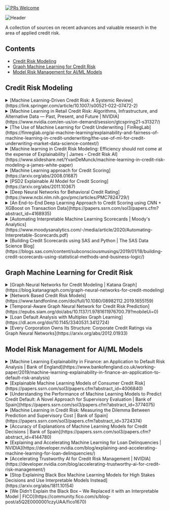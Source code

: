 [![PRs Welcome](https://img.shields.io/badge/PRs-welcome-brightgreen.svg)](https://makeapullrequest.com)

![Header](images/ea9464db-32b5-4693-a424-46dd7409bef5.png)

A collection of sources on recent advances and valuable research in the area of applied credit risk.

## Contents

- [Credit Risk Modeling](#credit-risk-modeling)
- [Graph Machine Learning for Credit Risk](#graph-machine-learning-for-credit-risk)
- [Model Risk Management for AI/ML Models](#model-risk-management-for-aiml-models)

## Credit Risk Modeling

<details>
  <summary> [Machine Learning-Driven Credit Risk: A Systemic Review](https://link.springer.com/article/10.1007/s00521-022-07472-2)</summary>


> This paper systematically reviews a series of major research contributions (76 papers) over the past eight years using statistical, machine learning and deep learning techniques to address the problems of credit risk.

</details>

<details>
  <summary> [Machine Learning in Retail Credit Risk: Algorithms, Infrastructure, and Alternative Data — Past, Present, and Future | NVIDIA](https://www.nvidia.com/en-us/on-demand/session/gtcspring21-s31327/)</summary>

> A lecture on how machine learning (ML) is reshaping credit risk models: learn about new methods to build transparent ML in highly regulated environments, how deep learning is surfacing alternative financial data and making it more useful, and how on-premises GPU computing is accelerating model development.

</details>

<details>
  <summary> [The Use of Machine Learning for Credit Underwriting | FinRegLab](https://finreglab.org/ai-machine-learning/explainability-and-fairness-of-machine-learning-in-credit-underwriting/the-use-of-ml-for-credit-underwriting-market-data-science-context/)</summary>

> The report discusses the efficacy of novel techniques for managing machine learning underwriting models. This research proposes a framework that will help all stakeholders — model developers, risk and compliance personnel, and regulators — assess the accuracy and utility of accessible information about a machine learning underwriting model’s decision-making.

</details>

<details>
  <summary> [Machine learning in Credit Risk Modeling: Efficiency should not come at the expense of Explainability | James - Credit Risk AI](https://www.slideshare.net/YvanDeMunck/machine-learning-in-credit-risk-modeling-a-james-white-paper)</summary>

> This whitepaper offers an overview of machine learning applications in the field of Credit Risk Modeling. A primer on Linear models, Decision Trees, and Ensemble methods (Random Forest and Gradient Boosting) in the context of Credit Risk applications.

</details>

<details>
  <summary> [Machine Learning approach for Credit Scoring](https://arxiv.org/abs/2008.01687)</summary>

> This paper proposes an end-to-end corporate rating model development methodology using machine learning. A core model architecture (design) is made up of a concatenation of a Light-GBM classifier (risk differentiation), a probability calibrator (risk quantification) and a rating attribution (assignment) system. A must-read for everyone who wants to understand the potential of ML in Credit Risk Modeling.

</details>

<details>
  <summary> [PSD2 Explainable AI Model for Credit Scoring](https://arxiv.org/abs/2011.10367)</summary>

> This paper presents an explainable credit risk model design based solely on open-data account transactions (PSD2). The paper also provides detailed guidance on feature engineering of raw transactional risk drivers for probability of default (PD) models.

</details>

<details>
  <summary> [Deep Neural Networks for Behavioral Credit Rating](https://www.ncbi.nlm.nih.gov/pmc/articles/PMC7824729/)</summary>

> The paper presents a deep neural network model for behavioral credit risk assessment and invites to reconsider the regulatory requirements for model explainability to allow the usage of non-linear models for credit risk assessment purposes. One novelty of this paper is the quantification of the difference in the calibration accuracy of models for each class via the Brier score.

</details>

<details>
  <summary> [An End-to-End Deep Learning Approach to Credit Scoring using CNN + XGBoost on Transaction Data](https://papers.ssrn.com/sol3/papers.cfm?abstract_id=4168935)</summary>

> This paper argues that the more detailed transactional information the models are fed and are able to utilize, the greater the discriminatory power that can be achieved. Using machine learning algorithms to engineer features based on raw transaction data when developing application models might help reduce the performance gap vis-a-vis behavioral models.

</details>

<details>
  <summary> [Automating Interpretable Machine Learning Scorecards | Moody's Analytics](https://www.moodysanalytics.com/-/media/article/2020/Automating-Interpretable-Scorecards.pdf)</summary>

> This paper compares a logistic regression with supervised binning to other popular machine learning (ML) methods and shows that performance of the modified logistic regression is similar to challenger ML models, albeit without losses in economic interpretability.

</details>

<details>
  <summary> [Building Credit Scorecards using SAS and Python | The SAS Data Science Blog](https://blogs.sas.com/content/subconsciousmusings/2019/01/18/building-credit-scorecards-using-statistical-methods-and-business-logic/)</summary>

> This blog post presents a step-by-step guide to building a Credit Scorecard using Weight-of-Evidence (WOE) logistic regression approach using SAS and Python.

</details>

## Graph Machine Learning for Credit Risk

<details>
  <summary> [Graph Neural Networks for Credit Modeling | Katana Graph](https://blog.katanagraph.com/graph-neural-networks-for-credit-modeling)</summary>

> Graph Neural Networks excel at encoding high-dimensional data, enabling the machine to capture complex, shifting relationships over time and identify nuances within massive, disparate data. These techniques enable enterprises to learn which features and consumer relationships are most important for credit decisioning.

</details>

<details>
  <summary> [Network Based Credit Risk Models](https://www.tandfonline.com/doi/full/10.1080/08982112.2019.1655159)</summary>

> This paper proposes an augmented logistic regression model that incorporates centrality measures derived from similarity networks among borrowers, deduced from their financial ratios. Inclusion of topological variables describing institutions centrality in similarity networks increases the predictive performance of the credit rating model.

</details>

<details>
  <summary> [Temporal-Aware Graph Neural Network for Credit Risk Prediction](https://epubs.siam.org/doi/abs/10.1137/1.9781611976700.79?mobileUi=0)</summary>

> The authors build the dynamic graphs to predict defaults by collecting multiple lending events of users and ordering the events by the lending time. The proposed model incorporates static, temporal  and structural features within a dynamic graph to predict the user's credit risk profile.

</details>

<details>
  <summary> [Loan Default Analysis with Multiplex Graph Learning](https://dl.acm.org/doi/10.1145/3340531.3412724)</summary>

> In this paper, the authors analyze Transfers and Social relations between users to define the number of defaulted neighbors for each user and then split users into three distinct groups. Both social and transaction relations achieve good performance since people with similar credit risk tend to gather together and such a pattern can be naturally modeled via graph model.

</details>


<details>
  <summary> [Every Corporation Owns Its Structure: Corporate Credit Ratings via Graph Neural Networks](https://arxiv.org/abs/2012.01933)</summary>

> This paper offers a new method named corporation-to-graph to explore the relations between features for corporate rating models. In this model, each corporation is represented as an individual graph from which feature level interactions can be learned.

</details>

## Model Risk Management for AI/ML Models

<details>
  <summary> [Machine Learning Explainability in Finance: an Application to Default Risk Analysis | Bank of England](https://www.bankofengland.co.uk/working-paper/2019/machine-learning-explainability-in-finance-an-application-to-default-risk-analysis)</summary>

> This paper proposes a framework for addressing the ‘black box’ problem present in some machine learning (ML) applications. The paper's goal is to develop a systematic analytical framework that could be used for approaching explainability questions in real-world ﬁnancial applications.

</details>

<details>
  <summary> [Explainable Machine Learning Models of Consumer Credit Risk](https://papers.ssrn.com/sol3/papers.cfm?abstract_id=4006840)</summary>

> This study demonstrates that the functionality of black-box machine learning (ML) models can be explained to a range of different stakeholders using the right tools. The approach is aimed at unlocking the future potential of applying AI to improve credit risk models' performance.

</details>

<details>
  <summary> [Understanding the Performance of Machine Learning Models to Predict Credit Default: A Novel Approach for Supervisory Evaluation | Bank of Spain](https://papers.ssrn.com/sol3/papers.cfm?abstract_id=3774075)</summary>

> A regulatory perspective from the Bank of Spain on the use of machine learning (ML) methods for probability of default (PD) models, including assessments of discriminatory power, calibration accuracy, and regulatory capital savings.

</details>

<details>
  <summary> [Machine Learning in Credit Risk: Measuring the Dilemma Between Prediction and Supervisory Cost | Bank of Spain](https://papers.ssrn.com/sol3/papers.cfm?abstract_id=3724374)</summary>

> Bank of Spain's research on the trade-off between accuracy gains and supervisory costs for various model uses of credit risk models (scoring, pricing, provisioning, capital). The paper identifies up to 13 factors that might constitute a supervisory cost and proposes a methodology for evaluating these costs.

</details>

<details>
  <summary> [Accuracy of Explanations of Machine Learning Models for Credit Decisions | Bank of Spain](https://papers.ssrn.com/sol3/papers.cfm?abstract_id=4144780)</summary>

> A credit risk governance and regulation framework is proposed to evaluate the relevance of the input variables on a credit risk model’s prediction using post hoc explanation techniques such as SHAP and permutation feature importance. The paper also highlights the potential of synthetic datasets for evaluating model interpretability tools.

</details>

<details>
  <summary> [Explaining and Accelerating Machine Learning for Loan Delinquencies | NVIDIA](https://developer.nvidia.com/blog/explaining-and-accelerating-machine-learning-for-loan-delinquencies/)</summary>
 
> In this post, the authors discuss how to use RAPIDS to GPU-accelerate the complete default analytics workflow: load and merge data, train a model to predict new results, and explain predictions of a financial credit risk problem using Shapley values.

</details>

<details>
  <summary> [Accelerating Trustworthy AI for Credit Risk Management | NVIDIA](https://developer.nvidia.com/blog/accelerating-trustworthy-ai-for-credit-risk-management/)</summary>

> In this post, the authors describe some use case scenarios for SHAP Clustering. The target of the proposed explainability model are functions for risk management, assessment and scoring of credit portfolios in traditional banks as well as in ‘fintech’ platforms for P2P lending/crowdfunding.

</details>

<details>
  <summary> [Stop Explaining Black Box Machine Learning Models for High Stakes Decisions and Use Interpretable Models Instead](https://arxiv.org/abs/1811.10154)</summary>

> This paper challenges the notion of a trade-off between accuracy and interpretability outlining several key reasons why explainable black boxes should be avoided in high-stakes decisions. Black-box algorithms can still be useful in high-stakes decisions as part of the knowledge discovery process (for instance, to obtain baseline levels of performance), but they are not generally the final goal of knowledge discovery.

</details>

<details>
  <summary> [We Didn’t Explain the Black Box – We Replaced it with an Interpretable Model | FICO](https://community.fico.com/s/blog-post/a5Q2E0000001czyUAA/fico1670)</summary>

> This guest blog was written by the winners of the FICO Recognition Award in the 2018 Explainable Machine Learning Challenge. The team's interpretable Two-Layer Additive Risk Model turned out to be just as accurate (~74% accuracy) as the best black box models.

</details>




